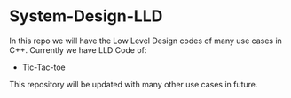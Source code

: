 # System-Design-LLD

In this repo we will have the Low Level Design codes of many use cases in C++.
Currently we have LLD Code of:
- Tic-Tac-toe


This repository will be updated with many other use cases in future.

